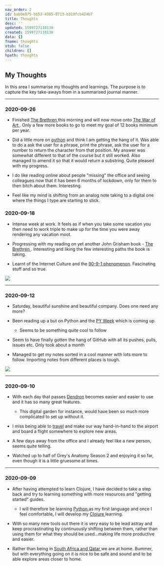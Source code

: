 ```yaml
---
nav_order: 2
id: bab0e875-bb53-4385-8713-b319fcb424b7
title: Thoughts
desc: ''
updated: 1599727118138
created: 1599727118138
data: {}
fname: thoughts
stub: false
children: []
hpath: thoughts
---
```

## My Thoughts

In this area I summarise my thoughts and learnings. The purpose is to capture the key take-aways from in a summarised journal manner.

* * *

### 2020-09-26

- Finished [The Brethren ](485804ae-e3ef-4d6c-afc6-7d4d54415e1c) this morning and will now move onto [The War of Art ](d2f345c8-86e2-4e48-b3d8-a521955401eb). Only a few more books to go to meet my goal of 12 books minimum per year. 

- Did a little more on [python](24533b1b-7b2f-4448-ab38-beff5fd77288) and think I am getting the hang of it. Was able to do a ask the user for a phrase, print the phrase, ask the user for a number to return the character from that position. My answer was somewhat different to that of the course but it still worked. Also managed to amend it so that it would return a substring. Quite pleased with my progress.

- I do like reading online about people "missing" the office and seeing colleagues now that it has been 6 months of lockdown, only for them to then bitch about them. Interesting. 

- Feel like my mind is shifting from an analog note taking to a digital one where the things I type are starting to stick.

### 2020-09-18

- Intense week at work. It feels as if when you take some vacation you then need to work triple to make up for the time you were away rendering any vacation moot. 

- Progressing with my reading on yet another John Grisham book - [The Brethren ](485804ae-e3ef-4d6c-afc6-7d4d54415e1c). Interesting and liking the few interesting paths the book is taking.

- Learnt of the Internet Culture and the <a href=" https://en.wikipedia.org/wiki/1%25_rule_(Internet_culture)" target="_blank">90-9-1 phenomenon</a>. Fascinating stuff and so true.

<img style="max-width: 400px;" src="https://upload.wikimedia.org/wikipedia/commons/8/89/1percentrule.svg"/>  

* * *

### 2020-09-12

- Saturday, beautiful sunshine and beautiful company. Does one need any more?

- Been reading up a but on Python and the <a href="https://pyweek.org/" target="_blank">PY Week</a> which is coming up  
  - Seems to be something quite cool to follow

- Seem to have finally gotten the hang of GitHub with all its pushes, pulls, issues etc. Only took about a month

- Managed to get my notes sorted in a cool manner with lots more to follow. Importing notes from different places is tough.

![](/assets/images/2020-09-13-16-54-31.png)

* * *

### 2020-09-10

- With each day that passes <a href="https://www.dendron.so/" target="_blank">Dendron</a> becomes easier and easier to use and it has so many great features.
  - This digital garden for instance, would have been so much more complicated to set up without it.

- I miss being able to [travel](b33e39c9-8443-41f7-94a6-9b34b046de55) and make our way hand-in-hand to the airport and board a flight somewhere to explore new areas.

- A few days away from the office and I already feel like a new person, seems quite telling.

- Watched up to half of Grey's Anatomy Season 2 and enjoying it so far, even though it is a little gruesome at times.

* * *

### 2020-09-09

- After having attempted to learn Clojure, I have decided to take a step back and try to learning something with more resources and "getting started" guides. 
  - I will therefore be learning [Python ](24533b1b-7b2f-4448-ab38-beff5fd77288) as my first language and once I feel comfortable, I will develop my [Clojure ](6000b39f-04b1-4c49-b75b-dfa603889aa0) learning.

- With so many new tools out there it is very easy to be lead astray and keep procrastinating by continuously shifting between them, rather than using them for what they should be used...making life more productive and easier.

- Rather than being in [South Africa and Qatar ](b33e39c9-8443-41f7-94a6-9b34b046de55) we are at home. Bummer, but with everything going on it is nice to be safe and sound and to be able explore areas closer to home.
